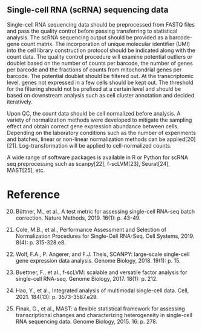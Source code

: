 ## Single-cell RNA (scRNA) sequencing data

Single-cell RNA sequencing data should be preprocessed from FASTQ files and pass the quality control before passing transferring to statistical analysis. The scRNA sequencing output should be provided as a barcode-gene count matrix. The incorporation of unique molecular identifier (UMI) into the cell library construction protocol should be indicated along with the count data. The quality control procedure will examine potential outliers or doublet based on the number of counts per barcode, the number of genes per barcode and the fractions of counts from mitochondrial genes per barcode. The potential doublet should be filtered out. At the transcriptomic level, genes not expressed in a few cells should be kept out. The threshold for the filtering should not be prefixed at a certain level and should be based on downstream analysis such as cell cluster annotation and decided iteratively.

Upon QC, the count data should be cell normalized before analysis. A variety of normalization methods were developed to mitigate the sampling effect and obtain correct gene expression abundance between cells. Depending on the laboratory conditions such as the number of experiments and batches, linear or non-linear normalization methods can be applied[20] [21].  Log-transformation will be applied to cell-normalized counts.

 A wide range of software packages is available in R or Python for scRNA seq preprocessing such as scanpy[22], f-scLVM[23], Seurat[24], MAST[25], etc.
 
# Reference
 20.	Büttner, M., et al., A test metric for assessing single-cell RNA-seq batch correction. Nature Methods, 2019. 16(1): p. 43-49.

21.	Cole, M.B., et al., Performance Assessment and Selection of Normalization Procedures for Single-Cell RNA-Seq. Cell Systems, 2019. 8(4): p. 315-328.e8.

22.	Wolf, F.A., P. Angerer, and F.J. Theis, SCANPY: large-scale single-cell gene expression data analysis. Genome Biology, 2018. 19(1): p. 15.

23.	Buettner, F., et al., f-scLVM: scalable and versatile factor analysis for single-cell RNA-seq. Genome Biology, 2017. 18(1): p. 212.

24.	Hao, Y., et al., Integrated analysis of multimodal single-cell data. Cell, 2021. 184(13): p. 3573-3587.e29.

25.	Finak, G., et al., MAST: a flexible statistical framework for assessing transcriptional changes and characterizing heterogeneity in single-cell RNA sequencing data. Genome Biology, 2015. 16: p. 278.
